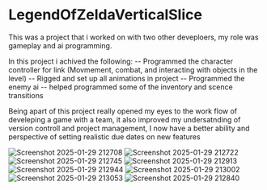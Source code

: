 # LegendOfZeldaVerticalSlice
This was a project that i worked on with two other deveploers, my role was gameplay and ai programming. 

In this project i achived the following:
-- Programmed the character controller for link (Movmement, combat, and interacting with objects in the level)
-- Rigged and set up all animations in project
-- Programmed the enemy ai
-- helped programmed some of the inventory and scence transitions

Being apart of this project really opened my eyes to the work flow of develeping a game with a team, it also improved my undersatnding of version controll and project management,
I now have a better ability and perspective of setting realistic due dates on new features


![Screenshot 2025-01-29 212708](https://github.com/user-attachments/assets/bbb0e06a-89d8-4c5b-969f-f3a072012d02)
![Screenshot 2025-01-29 212722](https://github.com/user-attachments/assets/2467df7d-8b88-4a2a-8a19-da632a50bf4c)
![Screenshot 2025-01-29 212745](https://github.com/user-attachments/assets/7a58a109-8d5c-4c2b-bb74-4bbd4aeb444b)
![Screenshot 2025-01-29 212913](https://github.com/user-attachments/assets/647c1559-28d6-43b3-aaa3-90e5fb0e3997)
![Screenshot 2025-01-29 212944](https://github.com/user-attachments/assets/647f55ca-f343-4a7a-8773-f3d21563e812)
![Screenshot 2025-01-29 213002](https://github.com/user-attachments/assets/f66213e1-7c99-439f-9fcd-ef74ea9c4a5e)
![Screenshot 2025-01-29 213053](https://github.com/user-attachments/assets/4cfac600-5a93-4e3b-9060-ba3f451f19b5)
![Screenshot 2025-01-29 212840](https://github.com/user-attachments/assets/2de55bf9-a045-46e7-87da-1b8143265e41)
